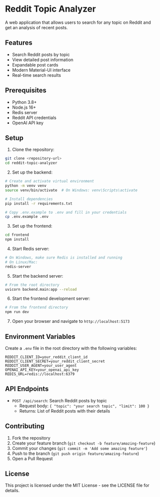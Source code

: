 # Reddit Topic Analyzer

A web application that allows users to search for any topic on Reddit and get an analysis of recent posts.

## Features

- Search Reddit posts by topic
- View detailed post information
- Expandable post cards
- Modern Material-UI interface
- Real-time search results

## Prerequisites

- Python 3.8+
- Node.js 16+
- Redis server
- Reddit API credentials
- OpenAI API key

## Setup

1. Clone the repository:
```bash
git clone <repository-url>
cd reddit-topic-analyzer
```

2. Set up the backend:
```bash
# Create and activate virtual environment
python -m venv venv
source venv/bin/activate  # On Windows: venv\Scripts\activate

# Install dependencies
pip install -r requirements.txt

# Copy .env.example to .env and fill in your credentials
cp .env.example .env
```

3. Set up the frontend:
```bash
cd frontend
npm install
```

4. Start Redis server:
```bash
# On Windows, make sure Redis is installed and running
# On Linux/Mac:
redis-server
```

5. Start the backend server:
```bash
# From the root directory
uvicorn backend.main:app --reload
```

6. Start the frontend development server:
```bash
# From the frontend directory
npm run dev
```

7. Open your browser and navigate to `http://localhost:5173`

## Environment Variables

Create a `.env` file in the root directory with the following variables:

```
REDDIT_CLIENT_ID=your_reddit_client_id
REDDIT_CLIENT_SECRET=your_reddit_client_secret
REDDIT_USER_AGENT=your_user_agent
OPENAI_API_KEY=your_openai_api_key
REDIS_URL=redis://localhost:6379
```

## API Endpoints

- `POST /api/search`: Search Reddit posts by topic
  - Request body: `{ "topic": "your search topic", "limit": 100 }`
  - Returns: List of Reddit posts with their details

## Contributing

1. Fork the repository
2. Create your feature branch (`git checkout -b feature/amazing-feature`)
3. Commit your changes (`git commit -m 'Add some amazing feature'`)
4. Push to the branch (`git push origin feature/amazing-feature`)
5. Open a Pull Request

## License

This project is licensed under the MIT License - see the LICENSE file for details. 